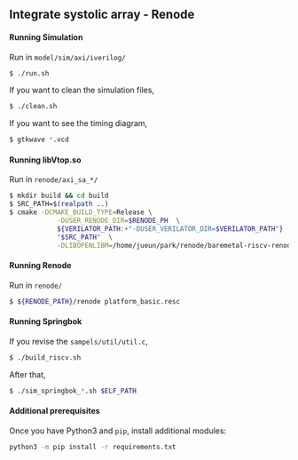 ## Integrate systolic array - Renode

#### Running Simulation
Run in `model/sim/axi/iverilog/`
```bash
$ ./run.sh
```
If you want to clean the simulation files,
```bash
$ ./clean.sh
```
If you want to see the timing diagram, 
```bash
$ gtkwave *.vcd
```


#### Running libVtop.so
Run in `renode/axi_sa_*/`
```bash
$ mkdir build && cd build
$ SRC_PATH=$(realpath ..)
$ cmake -DCMAKE_BUILD_TYPE=Release \
            -DUSER_RENODE_DIR=$RENODE_PH  \
            ${VERILATOR_PATH:+"-DUSER_VERILATOR_DIR=$VERILATOR_PATH"}  \
            "$SRC_PATH"  \
            -DLIBOPENLIBM=/home/jueun/park/renode/baremetal-riscv-renode/renode-verilator-integration/lib/libopenlibm-Linux-x86_64.a
```


#### Running Renode
Run in `renode/`
```bash
$ ${RENODE_PATH}/renode platform_basic.resc
```

#### Running Springbok
If you revise the `sampels/util/util.c`,
```bash
$ ./build_riscv.sh
```

After that,
```bash
$ ./sim_springbok_*.sh $ELF_PATH
```


#### Additional prerequisites
Once you have Python3 and `pip`, install additional modules:
```bash
python3 -m pip install -r requirements.txt
```


